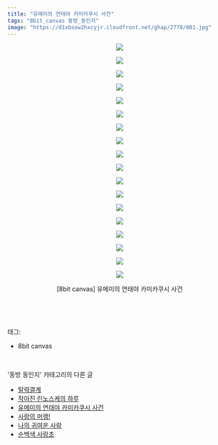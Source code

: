 ```yaml
---
title: "유메미의 연태야 카미카쿠시 사건"
tags: "8bit_canvas 동방_동인지"
image: "https://d1xbsow2hxcyjr.cloudfront.net/ghap/2778/001.jpg"
---
```

<div class="article">
<p style="text-align: center; clear: none; float: none;"><img src="{{ site.imgserver10 }}/ghap/2778/001.jpg"/></p>
<p style="text-align: center; clear: none; float: none;"><img src="{{ site.imgserver10 }}/ghap/2778/002.jpg"/></p>
<p style="text-align: center; clear: none; float: none;"><img src="{{ site.imgserver10 }}/ghap/2778/003.jpg"/></p>
<p style="text-align: center; clear: none; float: none;"><img src="{{ site.imgserver10 }}/ghap/2778/004.jpg"/></p>
<p style="text-align: center; clear: none; float: none;"><img src="{{ site.imgserver10 }}/ghap/2778/005.jpg"/></p>
<p style="text-align: center; clear: none; float: none;"><img src="{{ site.imgserver10 }}/ghap/2778/006.jpg"/></p>
<p style="text-align: center; clear: none; float: none;"><img src="{{ site.imgserver10 }}/ghap/2778/007.jpg"/></p>
<p style="text-align: center; clear: none; float: none;"><img src="{{ site.imgserver10 }}/ghap/2778/008.jpg"/></p>
<p style="text-align: center; clear: none; float: none;"><img src="{{ site.imgserver10 }}/ghap/2778/009.jpg"/></p>
<p style="text-align: center; clear: none; float: none;"><img src="{{ site.imgserver10 }}/ghap/2778/010.jpg"/></p>
<p style="text-align: center; clear: none; float: none;"><img src="{{ site.imgserver10 }}/ghap/2778/011.jpg"/></p>
<p style="text-align: center; clear: none; float: none;"><img src="{{ site.imgserver10 }}/ghap/2778/012.jpg"/></p>
<p style="text-align: center; clear: none; float: none;"><img src="{{ site.imgserver10 }}/ghap/2778/013.jpg"/></p>
<p style="text-align: center; clear: none; float: none;"><img src="{{ site.imgserver10 }}/ghap/2778/014.jpg"/></p>
<p style="text-align: center; clear: none; float: none;"><img src="{{ site.imgserver10 }}/ghap/2778/015.jpg"/></p>
<p style="text-align: center; clear: none; float: none;"><img src="{{ site.imgserver10 }}/ghap/2778/016.jpg"/></p>
<p style="text-align: center; clear: none; float: none;"><img src="{{ site.imgserver10 }}/ghap/2778/017.jpg"/></p>
<p style="text-align: center; clear: none; float: none;"><img src="{{ site.imgserver10 }}/ghap/2778/018.jpg"/></p>
<p style="text-align: center; clear: none; float: none;">[8bit canvas] 유메미의 연태야 카미카쿠시 사건</p>
<p><br/></p>
</div><br/>
<div class="tagTrail">
<p>태그: </p>
<ul>
<li>8bit canvas</li>
</ul>
</div><br/>
<div class="another">
<p>'동방 동인지' 카테고리의 다른 글</p>
<ul>
<li><a href="/ghap_2782">탈력결계</a></li>
<li><a href="/ghap_2781">작아진 린노스케의 하루</a></li>
<li><a href="/ghap_2778">유메미의 연태야 카미카쿠시 사건</a></li>
<li><a href="/ghap_2772">사랑의 머랭!</a></li>
<li><a href="/ghap_2771">나의 귀여운 사람</a></li>
<li><a href="/ghap_2769">순백색 사랑초</a></li>
</ul>
</div><br/>
<div class="cb_module cb_fluid">
<div class="cb_wrt cb_profile">
</div><!-- commentList close -->
</div><br/>
